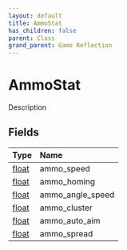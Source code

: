 ```yaml
---
layout: default
title: AmmoStat
has_children: false
parent: Class
grand_parent: Game Reflection
---
```

# AmmoStat
Description 

## Fields

| Type | Name |
|:----------|:--------------|
| [float](/riftbreaker-wiki/docs/game-reflection/components/float/) | ammo_speed |
| [float](/riftbreaker-wiki/docs/game-reflection/components/float/) | ammo_homing |
| [float](/riftbreaker-wiki/docs/game-reflection/components/float/) | ammo_angle_speed |
| [float](/riftbreaker-wiki/docs/game-reflection/components/float/) | ammo_cluster |
| [float](/riftbreaker-wiki/docs/game-reflection/components/float/) | ammo_auto_aim |
| [float](/riftbreaker-wiki/docs/game-reflection/components/float/) | ammo_spread |

